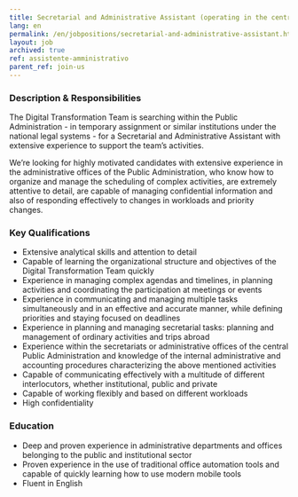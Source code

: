 ```yaml
---
title: Secretarial and Administrative Assistant (operating in the central and local Public Administration)
lang: en
permalink: /en/jobpositions/secretarial-and-administrative-assistant.htm
layout: job
archived: true
ref: assistente-amministrativo
parent_ref: join-us
---
```


### Description & Responsibilities
The Digital Transformation Team is searching within the Public Administration - in temporary assignment or similar institutions under the national legal systems - for a Secretarial and Administrative Assistant with extensive experience to support the team’s activities.

We’re looking for highly motivated candidates with extensive experience in the administrative offices of the Public Administration, who know how to organize and manage the scheduling of complex activities, are extremely attentive to detail, are capable of managing confidential information and also of responding effectively to changes in workloads and priority changes.


### Key Qualifications
- Extensive analytical skills and attention to detail
- Capable of learning the organizational structure and objectives of the Digital Transformation Team quickly
- Experience in managing complex agendas and timelines, in planning activities and coordinating the participation at meetings or events
- Experience in communicating and managing multiple tasks simultaneously and in an effective and accurate manner, while defining priorities and staying focused on deadlines
- Experience in planning and managing secretarial tasks: planning and management of ordinary activities and trips abroad
- Experience within the secretariats or administrative offices of the central Public Administration and knowledge of the internal administrative and accounting procedures characterizing the above mentioned activities
- Capable of communicating effectively with a multitude of different interlocutors, whether institutional, public and private
- Capable of working flexibly and based on different workloads
- High confidentiality

### Education
- Deep and proven experience in administrative departments and offices belonging to the public and institutional sector
- Proven experience in the use of traditional office automation tools and capable of quickly learning how to use modern mobile tools
- Fluent in English
